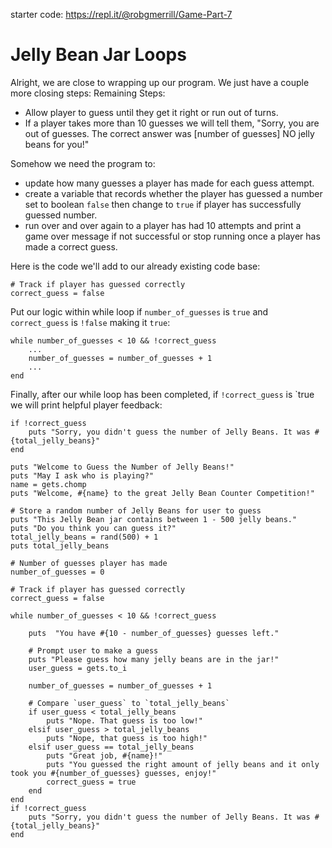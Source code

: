 starter code: https://repl.it/@robgmerrill/Game-Part-7

# Jelly Bean Jar Loops
Alright, we are close to wrapping up our program. We just have a couple more closing steps:
Remaining Steps:
* Allow player to guess until they get it right or run out of turns.
* If a player takes more than 10 guesses we will tell them, "Sorry, you are out of guesses. The correct answer was [number of guesses] NO jelly beans for you!"

Somehow we need the program to: 
* update how many guesses a player has made for each guess attempt.
* create a variable that records whether the player has guessed a number set to boolean `false` then change to `true` if player has successfully guessed number. 
* run over and over again to a player has had 10 attempts and print a game over message if not successful or stop running once a player has made a correct guess. 

Here is the code we'll add to our already existing code base: 
```
# Track if player has guessed correctly
correct_guess = false
```
Put our logic within while loop if `number_of_guesses` is `true` and `correct_guess` is `!false` making it `true`:
```
while number_of_guesses < 10 && !correct_guess
    ...
    number_of_guesses = number_of_guesses + 1
    ...
end
```

Finally, after our while loop has been completed, if `!correct_guess` is `true we will print helpful player feedback:
```
if !correct_guess
    puts "Sorry, you didn't guess the number of Jelly Beans. It was #{total_jelly_beans}"
end
```

```
puts "Welcome to Guess the Number of Jelly Beans!"
puts "May I ask who is playing?"
name = gets.chomp
puts "Welcome, #{name} to the great Jelly Bean Counter Competition!"

# Store a random number of Jelly Beans for user to guess
puts "This Jelly Bean jar contains between 1 - 500 jelly beans."
puts "Do you think you can guess it?"
total_jelly_beans = rand(500) + 1
puts total_jelly_beans

# Number of guesses player has made
number_of_guesses = 0

# Track if player has guessed correctly
correct_guess = false

while number_of_guesses < 10 && !correct_guess

    puts  "You have #{10 - number_of_guesses} guesses left."

    # Prompt user to make a guess
    puts "Please guess how many jelly beans are in the jar!"
    user_guess = gets.to_i

    number_of_guesses = number_of_guesses + 1

    # Compare `user_guess` to `total_jelly_beans`
    if user_guess < total_jelly_beans
        puts "Nope. That guess is too low!"
    elsif user_guess > total_jelly_beans
        puts "Nope, that guess is too high!"
    elsif user_guess == total_jelly_beans
        puts "Great job, #{name}!" 
        puts "You guessed the right amount of jelly beans and it only took you #{number_of_guesses} guesses, enjoy!"
        correct_guess = true
    end
end
if !correct_guess
    puts "Sorry, you didn't guess the number of Jelly Beans. It was #{total_jelly_beans}"
end
```




